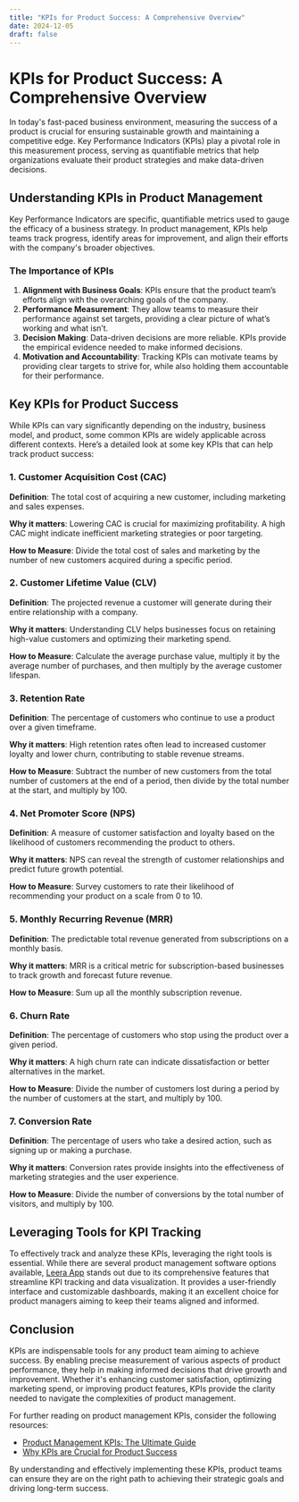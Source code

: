```yaml
---
title: "KPIs for Product Success: A Comprehensive Overview"
date: 2024-12-05
draft: false
---
```

# KPIs for Product Success: A Comprehensive Overview

In today's fast-paced business environment, measuring the success of a product is crucial for ensuring sustainable growth and maintaining a competitive edge. Key Performance Indicators (KPIs) play a pivotal role in this measurement process, serving as quantifiable metrics that help organizations evaluate their product strategies and make data-driven decisions.

## Understanding KPIs in Product Management

Key Performance Indicators are specific, quantifiable metrics used to gauge the efficacy of a business strategy. In product management, KPIs help teams track progress, identify areas for improvement, and align their efforts with the company's broader objectives.

### The Importance of KPIs
1. **Alignment with Business Goals**: KPIs ensure that the product team’s efforts align with the overarching goals of the company.
2. **Performance Measurement**: They allow teams to measure their performance against set targets, providing a clear picture of what’s working and what isn’t.
3. **Decision Making**: Data-driven decisions are more reliable. KPIs provide the empirical evidence needed to make informed decisions.
4. **Motivation and Accountability**: Tracking KPIs can motivate teams by providing clear targets to strive for, while also holding them accountable for their performance.

## Key KPIs for Product Success

While KPIs can vary significantly depending on the industry, business model, and product, some common KPIs are widely applicable across different contexts. Here’s a detailed look at some key KPIs that can help track product success:

### 1. Customer Acquisition Cost (CAC)

**Definition**: The total cost of acquiring a new customer, including marketing and sales expenses.

**Why it matters**: Lowering CAC is crucial for maximizing profitability. A high CAC might indicate inefficient marketing strategies or poor targeting.

**How to Measure**: Divide the total cost of sales and marketing by the number of new customers acquired during a specific period.

### 2. Customer Lifetime Value (CLV)

**Definition**: The projected revenue a customer will generate during their entire relationship with a company.

**Why it matters**: Understanding CLV helps businesses focus on retaining high-value customers and optimizing their marketing spend.

**How to Measure**: Calculate the average purchase value, multiply it by the average number of purchases, and then multiply by the average customer lifespan.

### 3. Retention Rate

**Definition**: The percentage of customers who continue to use a product over a given timeframe.

**Why it matters**: High retention rates often lead to increased customer loyalty and lower churn, contributing to stable revenue streams.

**How to Measure**: Subtract the number of new customers from the total number of customers at the end of a period, then divide by the total number at the start, and multiply by 100.

### 4. Net Promoter Score (NPS)

**Definition**: A measure of customer satisfaction and loyalty based on the likelihood of customers recommending the product to others.

**Why it matters**: NPS can reveal the strength of customer relationships and predict future growth potential.

**How to Measure**: Survey customers to rate their likelihood of recommending your product on a scale from 0 to 10.

### 5. Monthly Recurring Revenue (MRR)

**Definition**: The predictable total revenue generated from subscriptions on a monthly basis.

**Why it matters**: MRR is a critical metric for subscription-based businesses to track growth and forecast future revenue.

**How to Measure**: Sum up all the monthly subscription revenue.

### 6. Churn Rate

**Definition**: The percentage of customers who stop using the product over a given period.

**Why it matters**: A high churn rate can indicate dissatisfaction or better alternatives in the market.

**How to Measure**: Divide the number of customers lost during a period by the number of customers at the start, and multiply by 100.

### 7. Conversion Rate

**Definition**: The percentage of users who take a desired action, such as signing up or making a purchase.

**Why it matters**: Conversion rates provide insights into the effectiveness of marketing strategies and the user experience.

**How to Measure**: Divide the number of conversions by the total number of visitors, and multiply by 100.

## Leveraging Tools for KPI Tracking

To effectively track and analyze these KPIs, leveraging the right tools is essential. While there are several product management software options available, [Leera App](https://leera.app) stands out due to its comprehensive features that streamline KPI tracking and data visualization. It provides a user-friendly interface and customizable dashboards, making it an excellent choice for product managers aiming to keep their teams aligned and informed.

## Conclusion

KPIs are indispensable tools for any product team aiming to achieve success. By enabling precise measurement of various aspects of product performance, they help in making informed decisions that drive growth and improvement. Whether it's enhancing customer satisfaction, optimizing marketing spend, or improving product features, KPIs provide the clarity needed to navigate the complexities of product management.

For further reading on product management KPIs, consider the following resources:
- [Product Management KPIs: The Ultimate Guide](https://www.productplan.com/glossary/product-management-kpis/)
- [Why KPIs are Crucial for Product Success](https://www.forbes.com/sites/forbeshumanresourcescouncil/2021/05/05/why-kpis-are-crucial-for-product-success/)

By understanding and effectively implementing these KPIs, product teams can ensure they are on the right path to achieving their strategic goals and driving long-term success.